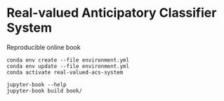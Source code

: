 # Real-valued Anticipatory Classifier System
Reproducible online book

    conda env create --file environment.yml
    conda env update --file environment.yml
    conda activate real-valued-acs-system

    jupyter-book --help
    jupyter-book build book/